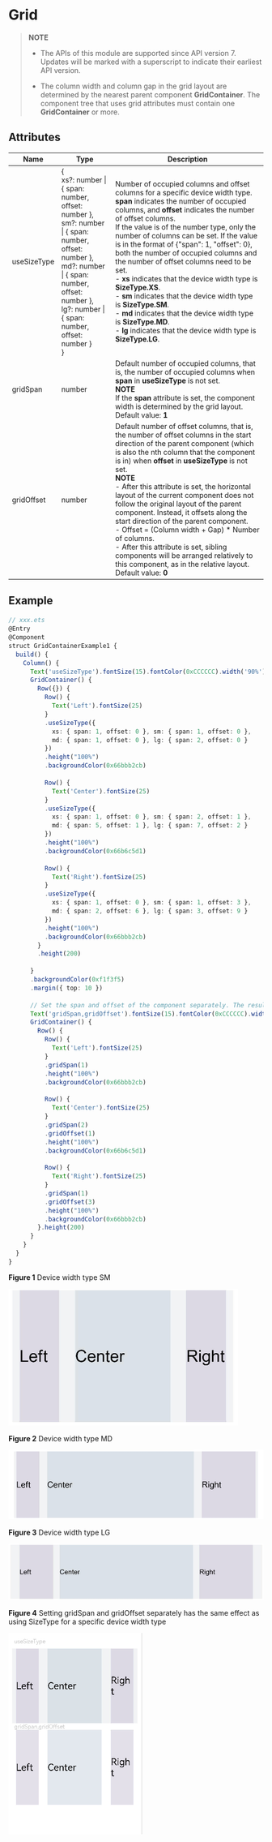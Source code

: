 # Grid

>  **NOTE**
>
>  - The APIs of this module are supported since API version 7. Updates will be marked with a superscript to indicate their earliest API version.
>
>  - The column width and column gap in the grid layout are determined by the nearest parent component **GridContainer**. The component tree that uses grid attributes must contain one **GridContainer** or more.


## Attributes


| Name       | Type                                                    | Description                                                        |
| ----------- | ------------------------------------------------------------ | ------------------------------------------------------------ |
| useSizeType | {<br>xs?: number \| { span: number, offset: number },<br>sm?: number \| { span: number, offset: number },<br>md?: number \| { span: number, offset: number },<br>lg?: number \| { span: number, offset: number }<br>} | Number of occupied columns and offset columns for a specific device width type. **span** indicates the number of occupied columns, and **offset** indicates the number of offset columns.<br>If the value is of the number type, only the number of columns can be set. If the value is in the format of {"span": 1, "offset": 0}, both the number of occupied columns and the number of offset columns need to be set.<br>- **xs** indicates that the device width type is **SizeType.XS**.<br>- **sm** indicates that the device width type is **SizeType.SM**.<br>- **md** indicates that the device width type is **SizeType.MD**.<br>- **lg** indicates that the device width type is **SizeType.LG**.|
| gridSpan    | number                                                       | Default number of occupied columns, that is, the number of occupied columns when **span** in **useSizeType** is not set.<br>**NOTE**<br>If the **span** attribute is set, the component width is determined by the grid layout.<br>Default value: **1**|
| gridOffset  | number                                                       | Default number of offset columns, that is, the number of offset columns in the start direction of the parent component (which is also the nth column that the component is in) when **offset** in **useSizeType** is not set.<br>**NOTE**<br>- After this attribute is set, the horizontal layout of the current component does not follow the original layout of the parent component. Instead, it offsets along the start direction of the parent component.<br>- Offset = (Column width + Gap) \* Number of columns.<br>- After this attribute is set, sibling components will be arranged relatively to this component, as in the relative layout.<br>Default value: **0**|


## Example

```ts
// xxx.ets
@Entry
@Component
struct GridContainerExample1 {
  build() {
    Column() {
      Text('useSizeType').fontSize(15).fontColor(0xCCCCCC).width('90%')
      GridContainer() {
        Row({}) {
          Row() {
            Text('Left').fontSize(25)
          }
          .useSizeType({
            xs: { span: 1, offset: 0 }, sm: { span: 1, offset: 0 },
            md: { span: 1, offset: 0 }, lg: { span: 2, offset: 0 }
          })
          .height("100%")
          .backgroundColor(0x66bbb2cb)

          Row() {
            Text('Center').fontSize(25)
          }
          .useSizeType({
            xs: { span: 1, offset: 0 }, sm: { span: 2, offset: 1 },
            md: { span: 5, offset: 1 }, lg: { span: 7, offset: 2 }
          })
          .height("100%")
          .backgroundColor(0x66b6c5d1)

          Row() {
            Text('Right').fontSize(25)
          }
          .useSizeType({
            xs: { span: 1, offset: 0 }, sm: { span: 1, offset: 3 },
            md: { span: 2, offset: 6 }, lg: { span: 3, offset: 9 }
          })
          .height("100%")
          .backgroundColor(0x66bbb2cb)
        }
        .height(200)

      }
      .backgroundColor(0xf1f3f5)
      .margin({ top: 10 })

      // Set the span and offset of the component separately. The resultant effect is equivalent to that achieved by using sm in useSizeType on the device of the sm type.
      Text('gridSpan,gridOffset').fontSize(15).fontColor(0xCCCCCC).width('90%')
      GridContainer() {
        Row() {
          Row() {
            Text('Left').fontSize(25)
          }
          .gridSpan(1)
          .height("100%")
          .backgroundColor(0x66bbb2cb)

          Row() {
            Text('Center').fontSize(25)
          }
          .gridSpan(2)
          .gridOffset(1)
          .height("100%")
          .backgroundColor(0x66b6c5d1)

          Row() {
            Text('Right').fontSize(25)
          }
          .gridSpan(1)
          .gridOffset(3)
          .height("100%")
          .backgroundColor(0x66bbb2cb)
        }.height(200)
      }
    }
  }
}
```

**Figure 1** Device width type SM

![en-us_image_0000001256858405](figures/en-us_image_0000001256858405.png)

**Figure 2** Device width type MD

![en-us_image_0000001257058415](figures/en-us_image_0000001257058415.png)

**Figure 3** Device width type LG

![en-us_image_0000001212378416](figures/en-us_image_0000001212378416.png)

**Figure 4** Setting gridSpan and gridOffset separately has the same effect as using SizeType for a specific device width type

![gridSpan](figures/gridSpan.png)
